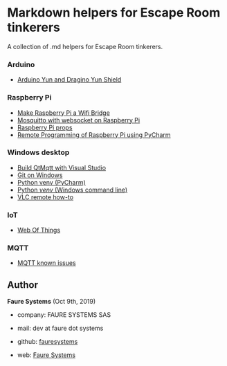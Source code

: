 # Markdown helpers for Escape Room tinkerers
A collection of .md helpers for Escape Room tinkerers.

### Arduino
* [Arduino Yun and Dragino Yun Shield](arduino-yun.md)

### Raspberry Pi
* [Make Raspberry Pi a Wifi Bridge](raspberry-pi-bridge-wifi.md)
* [Mosquitto with websocket on Raspberry Pi](raspberry-pi-mosquitto-websocket.md)
* [Raspberry Pi props](raspberry-pi-props.md)
* [Remote Programming of Raspberry Pi using PyCharm](raspberry-pi-pycharm.md)

### Windows desktop
* [Build QtMqtt with Visual Studio](mqtt-build-qtmqtt-visual-studio.md)
* [Git on Windows](git.md)
* [Python venv (PyCharm)](python-venv-pycharm.md)
* [Python *venv* (Windows command line)](python-venv-windows.md)
* [VLC remote how-to](vlc-remote-how-to.md)

### IoT
* [Web Of Things](web-of-things.md)

### MQTT
* [MQTT known issues](mqtt-known-issues.md)


## Author

**Faure Systems** (Oct 9th, 2019)
* company: FAURE SYSTEMS SAS
* mail: dev at faure dot systems
* github: <a href="https://github.com/fauresystems?tab=repositories" target="_blank">fauresystems</a>
* web: <a href="https://faure.systems/" target="_blank">Faure Systems</a>

  [1]: python-venv-windows.md
